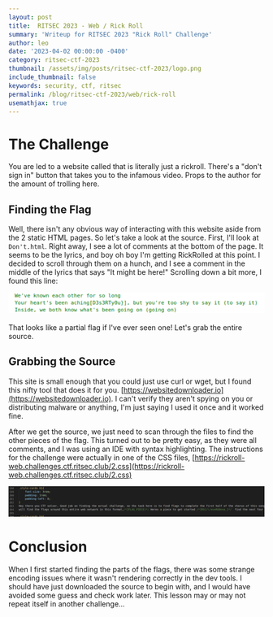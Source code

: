 ```yaml
---
layout: post
title:  RITSEC 2023 - Web / Rick Roll
summary: 'Writeup for RITSEC 2023 "Rick Roll" Challenge'
author: leo
date: '2023-04-02 00:00:00 -0400'
category: ritsec-ctf-2023
thumbnail: /assets/img/posts/ritsec-ctf-2023/logo.png
include_thumbnail: false
keywords: security, ctf, ritsec
permalink: /blog/ritsec-ctf-2023/web/rick-roll
usemathjax: true
---
```


# The Challenge
You are led to a website called that is literally just a rickroll.  There's a "don't sign in" button that takes you to the infamous video.  Props to the author for the amount of trolling here.

## Finding the Flag
Well, there isn't any obvious way of interacting with this website aside from the 2 static HTML pages.  So let's take a look at the source.  First, I'll look at `Don't.html`.  Right away, I see a lot of comments at the bottom of the page.  It seems to be the lyrics, and boy oh boy I'm getting RickRolled at this point.  I decided to scroll through them on a hunch, and I see a comment in the middle of the lyrics that says "It might be here!"
Scrolling down a bit more, I found this line:

![Partial Flag in HTML Comment](/assets/img/posts/ritsec-ctf-2023/rick-roll/comment-1.png 'Partial Flag')
<br /><br />
That looks like a partial flag if I've ever seen one!  Let's grab the entire source.

## Grabbing the Source
This site is small enough that you could just use curl or wget, but I found this nifty tool that does it for you. [https://websitedownloader.io](https://websitedownloader.io).  I can't verify they aren't spying on you or distributing malware or anything, I'm just saying I used it once and it worked fine.

After we get the source, we just need to scan through the files to find the other pieces of the flag.  This turned out to be pretty easy, as they were all comments, and I was using an IDE with syntax highlighting.  The instructions for the challenge were actually in one of the CSS files, [https://rickroll-web.challenges.ctf.ritsec.club/2.css](https://rickroll-web.challenges.ctf.ritsec.club/2.css)

![Instructions in CSS file](/assets/img/posts/ritsec-ctf-2023/rick-roll/css-instructions.png 'Instructions')

# Conclusion
When I first started finding the parts of the flags, there was some strange encoding issues where it wasn't rendering correctly in the dev tools.  I should have just downloaded the source to  begin with, and I would have avoided some guess and check work later.  This lesson may or may not repeat itself in another challenge...
